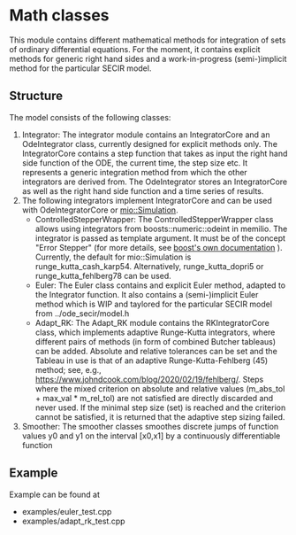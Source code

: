 # Math classes

This module contains different mathematical methods for integration of sets of ordinary differential equations. For the moment, it contains explicit methods for generic right hand sides and a work-in-progress (semi-)implicit method for the particular SECIR model.

## Structure

The model consists of the following classes:
1. Integrator: The integrator module contains an IntegratorCore and an OdeIntegrator class, currently designed for explicit methods only. The IntegratorCore contains a step function that takes as input the right hand side function of the ODE, the current time, the step size etc. It represents a generic integration method from which the other integrators are derived from. The OdeIntegrator stores an IntegratorCore as well as the right hand side function and a time series of results.
2. The following integrators implement IntegratorCore and can be used with OdeIntegratorCore or [mio::Simulation](../compartments/README.md).
    - ControlledStepperWrapper: The ControlledStepperWrapper class allows using integrators from boosts::numeric::odeint in memilio. The integrator is passed as template argument. It must be of the concept "Error Stepper" (for more details, see [boost's own documentation](https://www.boost.org/doc/libs/1_84_0/libs/numeric/odeint/doc/html/boost_numeric_odeint/odeint_in_detail/steppers.html#boost_numeric_odeint.odeint_in_detail.steppers.stepper_overview) ). Currently, the default for mio::Simulation is runge_kutta_cash_karp54. Alternatively, runge_kutta_dopri5 or runge_kutta_fehlberg78 can be used.
    - Euler: The Euler class contains and explicit Euler method, adapted to the Integrator function. It also contains a (semi-)implicit Euler method which is WIP and taylored for the particular SECIR model from ../ode_secir/model.h
    - Adapt_RK: The Adapt_RK module contains the RKIntegratorCore class, which implements adaptive Runge-Kutta integrators, where different pairs of methods (in form of combined Butcher tableaus) can be added. Absolute and relative tolerances can be set and the Tableau in use is that of an adaptive Runge-Kutta-Fehlberg (45) method; see, e.g., https://www.johndcook.com/blog/2020/02/19/fehlberg/. Steps where the mixed criterion on absolute and relative values (m_abs_tol + max_val * m_rel_tol) are not satisfied are directly discarded and never used. If the minimal step size (set) is reached and the criterion cannot be satisfied, it is returned that the adaptive step sizing failed.
3. Smoother: The smoother classes smoothes discrete jumps of function values y0 and y1 on the interval [x0,x1] by a continuously differentiable function

## Example

Example can be found at 
- examples/euler_test.cpp
- examples/adapt_rk_test.cpp
